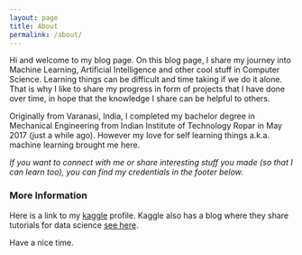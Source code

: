 ```yaml
---
layout: page
title: About
permalink: /about/
---
```


Hi and welcome to my blog page. On this blog page, I share my journey into Machine Learning, Artificial Intelligence and other cool stuff in Computer Science. Learning things can be difficult and time taking if we do it alone. That is why I like to share my progress in form of projects that I have done over time, in hope that the knowledge I share can be helpful to others.

Originally from Varanasi, India, I completed my bachelor degree in Mechanical Engineering from Indian Institute of Technology Ropar in May 2017 (just a while ago). However my love for self learning things a.k.a. machine learning brought me here.

_If you want to connect with me or share interesting stuff you made (so that I can learn too), you can find my credentials in the footer below._

### More Information

Here is a link to my [kaggle](https://www.kaggle.com/shalabh1) profile. Kaggle also has a blog where they share tutorials for data science [see here](http://blog.kaggle.com/category/tutorials/).

Have a nice time.
